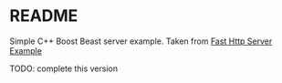 # README

Simple C++ Boost Beast server example.
Taken from [Fast Http Server Example](https://github.com/boostorg/beast/blob/boost-1.85.0/example/http/server/fast/http_server_fast.cpp)

TODO: complete this version
